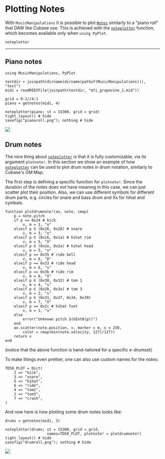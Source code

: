 # Plotting Notes
With `MusicManipulations` it is possible to plot [`Notes`](@ref) similarly to a "piano roll" that DAW like Cubase use. This is achieved with the [`noteplotter`](@ref) function, which becomes available only when `using PyPlot`.

```@docs
noteplotter
```
---

## Piano notes
```@example noteplot
using MusicManipulations, PyPlot

testdir = joinpath(dirname(dirname(pathof(MusicManipulations))), "test")
midi = readMIDIFile(joinpath(testdir, "mfi_grapevine_1.mid"))

grid = 0:1//4:1
piano = getnotes(midi, 4)
```
```@example noteplot
noteplotter(piano; st = 15300, grid = grid)
tight_layout() # hide
savefig("pianoroll.png"); nothing # hide
```
![](pianoroll.png)

## Drum notes
The nice thing about [`noteplotter`](@ref) is that it is fully customizable, via its argument `plotnote!`. In this section we show an example of how [`noteplotter`](@ref) can be used to plot drum notes in drum notation, similarly to Cubase's GM Map.

The first step is defining a specific function for `plotnote!`. Since the duration of the notes does not have meaning in this case, we can just scatter plot their position. Also, we can use different symbols for different drum parts, e.g. circles for snare and bass drum and Xs for hihat and cymbals.

```@example noteplot
function plotdrumnote!(ax, note, cmap)
    p = note.pitch
    if p == 0x24 # kick
        v, m = 1, "o"
    elseif p ∈ (0x26, 0x28) # snare
        v, m = 3, "o"
    elseif p ∈ (0x16, 0x1a) # hihat rim
        v, m = 5, "X"
    elseif p ∈ (0x2e, 0x2a) # hihat head
        v, m = 5, "x"
    elseif p == 0x35 # ride bell
        v, m = 6, "D"
    elseif p == 0x33 # ride head
        v, m = 6, "x"
    elseif p == 0x3b # ride rim
        v, m = 6, "X"
    elseif p ∈ (0x30, 0x32) # tom 1
        v, m = 4, "s"
    elseif p ∈ (0x2b, 0x3a) # tom 3
        v, m = 2, "s"
    elseif p ∈ (0x31, 0x37, 0x34, 0x39)
        v, m = 7, "X"
    elseif p == 0x2c # hihat foot
        v, m = 1, "x"
    else
        error("Unknown pitch $(UInt8(p))")
    end
    ax.scatter(note.position, v, marker = m, s = 250,
        color = cmap(min(note.velocity, 127)/127))
    return v
end
```
(notice that the above function is hand-tailored for a specific e-drumset)

To make things even prettier, one can also use custom names for the notes:
```@example noteplot
TD50_PLOT = Dict(
    1 => "kick",
    3 => "snare",
    5 => "hihat",
    6 => "ride",
    4 => "tom1",
    2 => "tom3",
    7 => "crash",
)
```

And now here is how plotting some drum notes looks like:
```@example noteplot
drums = getnotes(midi, 3)

noteplotter(drums; st = 15300, grid = grid,
                   names=TD50_PLOT, plotnote! = plotdrumnote!)
tight_layout() # hide
savefig("drumroll.png"); nothing # hide
```
![](drumroll.png)
